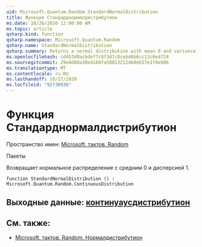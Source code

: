 ```yaml
---
uid: Microsoft.Quantum.Random.StandardNormalDistribution
title: Функция Стандарднормалдистрибутион
ms.date: 10/26/2020 12:00:00 AM
ms.topic: article
qsharp.kind: function
qsharp.namespace: Microsoft.Quantum.Random
qsharp.name: StandardNormalDistribution
qsharp.summary: Returns a normal distribution with mean 0 and variance 1.
ms.openlocfilehash: cd453d0acbdef7c8f3d7c8ceb46b6cc13c0e4724
ms.sourcegitcommit: 29e0d88a30e4166fa580132124b0eb57e1f0e986
ms.translationtype: MT
ms.contentlocale: ru-RU
ms.lasthandoff: 10/27/2020
ms.locfileid: "92730936"
---
```

# <a name="standardnormaldistribution-function"></a>Функция Стандарднормалдистрибутион

Пространство имен: [Microsoft. тактов. Random](xref:Microsoft.Quantum.Random)

Пакеты [](https://nuget.org/packages/)


Возвращает нормальное распределение с средним 0 и дисперсией 1.

```qsharp
function StandardNormalDistribution () : Microsoft.Quantum.Random.ContinuousDistribution
```


## <a name="output--continuousdistribution"></a>Выходные данные: [континуаусдистрибутион](xref:Microsoft.Quantum.Random.ContinuousDistribution)



## <a name="see-also"></a>См. также:

- [Microsoft. тактов. Random. Нормалдистрибутион](xref:Microsoft.Quantum.Random.NormalDistribution)